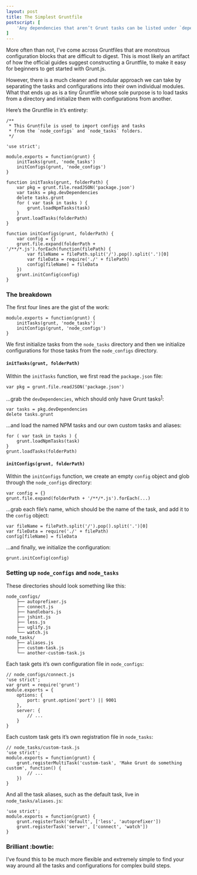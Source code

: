 ```yaml
---
layout: post
title: The Simplest Gruntfile
postscript: [
    'Any dependencies that aren’t Grunt tasks can be listed under `dependencies`, otherwise Grunt will try to load it as a task and fail.'
]
---
```


More often than not, I’ve come across Gruntfiles that are monstrous configuration blocks that are difficult to digest. This is most likely an artifact of how the official guides suggest constructing a Gruntfile, to make it easy for beginners to get started with Grunt.js.

However, there is a much cleaner and modular approach we can take by separating the tasks and configurations into their own individual modules. What that ends up as is a tiny Gruntfile whose sole purpose is to load tasks from a directory and initialize them with configurations from another.

Here’s the Gruntfile in it’s entirety:

    /**
     * This Gruntfile is used to import configs and tasks
     * from the `node_configs` and `node_tasks` folders.
     */

    'use strict';

    module.exports = function(grunt) {
        initTasks(grunt, 'node_tasks')
        initConfigs(grunt, 'node_configs')
    }

    function initTasks(grunt, folderPath) {
        var pkg = grunt.file.readJSON('package.json')
        var tasks = pkg.devDependencies
        delete tasks.grunt
        for ( var task in tasks ) {
            grunt.loadNpmTasks(task)
        }
        grunt.loadTasks(folderPath)
    }

    function initConfigs(grunt, folderPath) {
        var config = {}
        grunt.file.expand(folderPath + '/**/*.js').forEach(function(filePath) {
            var fileName = filePath.split('/').pop().split('.')[0]
            var fileData = require('./' + filePath)
            config[fileName] = fileData
        })
        grunt.initConfig(config)
    }


### The breakdown

The first four lines are the gist of the work:

    module.exports = function(grunt) {
        initTasks(grunt, 'node_tasks')
        initConfigs(grunt, 'node_configs')
    }

We first initialize tasks from the `node_tasks` directory and then we initialize configurations for those tasks from the `node_configs` directory.


#### `initTasks(grunt, folderPath)`

Within the `initTasks` function, we first read the `package.json` file:

    var pkg = grunt.file.readJSON('package.json')

...grab the `devDependencies`, which should only have Grunt tasks<sup>[1](#postscript_1)</sup>:

    var tasks = pkg.devDependencies
    delete tasks.grunt

...and load the named NPM tasks and our own custom tasks and aliases:

    for ( var task in tasks ) {
        grunt.loadNpmTasks(task)
    }
    grunt.loadTasks(folderPath)


#### `initConfigs(grunt, folderPath)`

Within the `initConfigs` function, we create an empty `config` object and glob through the `node_configs` directory:

    var config = {}
    grunt.file.expand(folderPath + '/**/*.js').forEach(...)

...grab each file’s name, which should be the name of the task, and add it to the `config` object:

    var fileName = filePath.split('/').pop().split('.')[0]
    var fileData = require('./' + filePath)
    config[fileName] = fileData

...and finally, we initialize the configuration:

    grunt.initConfig(config)


### Setting up `node_configs` and `node_tasks`

These directories should look something like this:

    node_configs/
        ├── autoprefixer.js
        ├── connect.js
        ├── handlebars.js
        ├── jshint.js
        ├── less.js
        ├── uglify.js
        └── watch.js
    node_tasks/
        ├── aliases.js
        ├── custom-task.js
        └── another-custom-task.js

Each task gets it’s own configuration file in `node_configs`:

    // node_configs/connect.js
    'use strict';
    var grunt = require('grunt')
    module.exports = {
        options: {
            port: grunt.option('port') || 9001
        },
        server: {
            // ...
        }
    }

Each custom task gets it’s own registration file in `node_tasks`:

    // node_tasks/custom-task.js
    'use strict';
    module.exports = function(grunt) {
        grunt.registerMultiTask('custom-task', 'Make Grunt do something custom', function() {
            // ...
        })
    }

And all the task aliases, such as the default task, live in `node_tasks/aliases.js`:

    'use strict';
    module.exports = function(grunt) {
        grunt.registerTask('default', ['less', 'autoprefixer'])
        grunt.registerTask('server', ['connect', 'watch'])
    }


### Brilliant :bowtie:

I’ve found this to be much more flexible and extremely simple to find your way around all the tasks and configurations for complex build steps.
